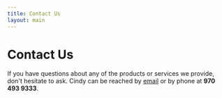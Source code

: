 ```yaml
---
title: Contact Us
layout: main
---
```


# Contact Us

If you have questions about any of the products or services we provide, don't
hesitate to ask. Cindy can be reached by [email](mailto:cindy@cindycolorado.com) or by phone at **970 493 9333**.

